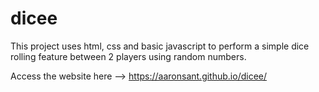 # dicee

This project uses html, css and basic javascript to perform a simple dice rolling feature between 2 players using random numbers.

Access the website here --> https://aaronsant.github.io/dicee/
